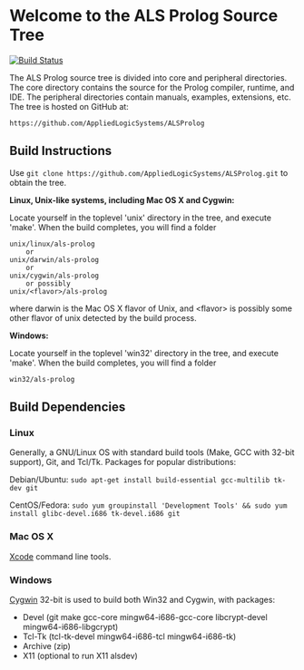 Welcome to the ALS Prolog Source Tree
=====================================

[![Build Status](https://travis-ci.org/AppliedLogicSystems/ALSProlog.svg?branch=master)](https://travis-ci.org/AppliedLogicSystems/ALSProlog)

The ALS Prolog source tree is divided into core and peripheral
directories.  The core directory contains the source for the Prolog
compiler, runtime, and IDE. The peripheral directories contain manuals, examples, extensions, etc. The tree is hosted on GitHub at:

	https://github.com/AppliedLogicSystems/ALSProlog

Build Instructions
------------------

Use `git clone https://github.com/AppliedLogicSystems/ALSProlog.git` to obtain the tree.

**Linux, Unix-like systems, including Mac OS X and Cygwin:**

Locate yourself in the toplevel 'unix' directory in the tree, and execute 'make'.  When the build completes, you will find a folder  

	unix/linux/als-prolog	
		or 	
	unix/darwin/als-prolog
		or 	
	unix/cygwin/als-prolog
		or possibly
	unix/<flavor>/als-prolog
where darwin is the Mac OS X flavor of Unix, and &lt;flavor&gt; is possibly some other flavor of unix detected by the build process.

**Windows:**

Locate yourself in the toplevel 'win32' directory in the tree, and execute 'make'.  When the build completes, you will find a folder  

	win32/als-prolog	

Build Dependencies
------------------

### Linux

Generally, a GNU/Linux OS with standard build tools (Make, GCC with 32-bit support), Git, and Tcl/Tk. Packages for popular distributions:

Debian/Ubuntu: `sudo apt-get install build-essential gcc-multilib tk-dev git`

CentOS/Fedora: `sudo yum groupinstall 'Development Tools' && sudo yum install glibc-devel.i686 tk-devel.i686 git`

### Mac OS X

[Xcode](https://developer.apple.com/xcode/) command line tools.

### Windows

[Cygwin](https://cygwin.com) 32-bit is used to build both Win32 and Cygwin, with packages:

- Devel (git make gcc-core mingw64-i686-gcc-core libcrypt-devel mingw64-i686-libgcrypt)
- Tcl-Tk (tcl-tk-devel mingw64-i686-tcl mingw64-i686-tk)
- Archive (zip)
- X11 (optional to run X11 alsdev)
